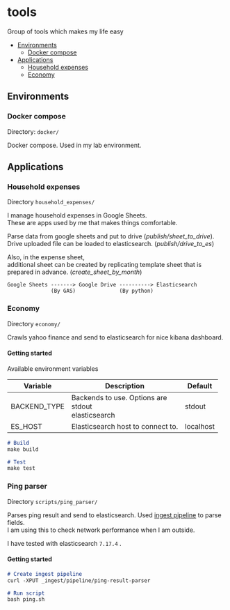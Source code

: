 # tools
Group of tools which makes my life easy

* [Environments](#environments)
  * [Docker compose](#docker-compose)
* [Applications](#applications)
  * [Household expenses](#household-expenses)
  * [Economy](#economy)

## Environments
### Docker compose

Directory: `docker/`

Docker compose. Used in my lab environment.

## Applications
### Household expenses

Directory `household_expenses/`

I manage household expenses in Google Sheets.   
These are apps used by me that makes things comfortable.

Parse data from google sheets and put to drive (_publish/sheet_to_drive_).  
Drive uploaded file can be loaded to elasticsearch. (_publish/drive_to_es_)

Also, in the expense sheet,   
additional sheet can be created by replicating template sheet that is prepared in advance.
(_create_sheet_by_month_)

```
Google Sheets -------> Google Drive ----------> Elasticsearch
              (By GAS)              (By python)
```

### Economy

Directory `economy/`

Crawls yahoo finance and send to elasticsearch for nice kibana dashboard.

#### Getting started

Available environment variables

| Variable    | Description                                             | Default    |
|-----|---------------------------------------------------------|-----|
| BACKEND_TYPE    | Backends to use. Options are<br>stdout<br>elasticsearch | stdout    |
| ES_HOST    | Elasticsearch host to connect to.                       | localhost    |


```markdown
# Build
make build

# Test
make test
```

### Ping parser

Directory `scripts/ping_parser/`

Parses ping result and send to elasticsearch. Used [ingest pipeline](https://www.elastic.co/guide/en/elasticsearch/reference/7.17/ingest.html) to parse fields.  
I am using this to check network performance when I am outside.

I have tested with elasticsearch `7.17.4` .

#### Getting started

```markdown
# Create ingest pipeline
curl -XPUT _ingest/pipeline/ping-result-parser

# Run script
bash ping.sh
```